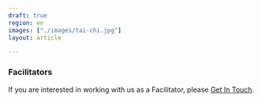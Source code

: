 ```yaml
---
draft: true
region: en
images: ["./images/tai-chi.jpg"]
layout: article

---
```


### Facilitators

If you are interested in working with us as a Facilitator, please [Get&nbsp;In&nbsp;Touch](mailto:sam@clownswithoutborders.org.uk).
